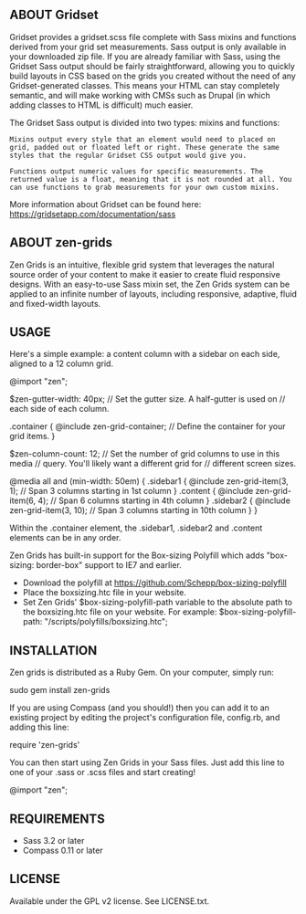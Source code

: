 ABOUT Gridset
-------------

Gridset provides a gridset.scss file complete with Sass mixins and functions derived from your grid set measurements. Sass output is only available in your downloaded zip file. If you are already familiar with Sass, using the Gridset Sass output should be fairly straightforward, allowing you to quickly build layouts in CSS based on the grids you created without the need of any Gridset-generated classes. This means your HTML can stay completely semantic, and will make working with CMSs such as Drupal (in which adding classes to HTML is difficult) much easier.

The Gridset Sass output is divided into two types: mixins and functions:

    Mixins output every style that an element would need to placed on grid, padded out or floated left or right. These generate the same styles that the regular Gridset CSS output would give you.
    
    Functions output numeric values for specific measurements. The returned value is a float, meaning that it is not rounded at all. You can use functions to grab measurements for your own custom mixins.

More information about Gridset can be found here: https://gridsetapp.com/documentation/sass


ABOUT zen-grids
---------------

Zen Grids is an intuitive, flexible grid system that leverages the natural
source order of your content to make it easier to create fluid responsive
designs. With an easy-to-use Sass mixin set, the Zen Grids system can be applied
to an infinite number of layouts, including responsive, adaptive, fluid and
fixed-width layouts.


USAGE
-----

Here's a simple example: a content column with a sidebar on each side, aligned
to a 12 column grid.

  @import "zen";

  $zen-gutter-width: 40px;  // Set the gutter size. A half-gutter is used on
                            // each side of each column.

  .container {
    @include zen-grid-container;  // Define the container for your grid items.
  }

  $zen-column-count: 12;  // Set the number of grid columns to use in this media
                          // query. You'll likely want a different grid for
                          // different screen sizes.

  @media all and (min-width: 50em) {
    .sidebar1 {
      @include zen-grid-item(3, 1);  // Span 3 columns starting in 1st column
    }
    .content {
      @include zen-grid-item(6, 4);  // Span 6 columns starting in 4th column
    }
    .sidebar2 {
      @include zen-grid-item(3, 10); // Span 3 columns starting in 10th column
    }
  }

Within the .container element, the .sidebar1, .sidebar2 and .content elements
can be in any order.

Zen Grids has built-in support for the Box-sizing Polyfill which adds
"box-sizing: border-box" support to IE7 and earlier.

- Download the polyfill at https://github.com/Schepp/box-sizing-polyfill
- Place the boxsizing.htc file in your website.
- Set Zen Grids' $box-sizing-polyfill-path variable to the absolute path to the
  boxsizing.htc file on your website. For example:
    $box-sizing-polyfill-path: "/scripts/polyfills/boxsizing.htc";


INSTALLATION
------------

Zen grids is distributed as a Ruby Gem. On your computer, simply run:

  sudo gem install zen-grids

If you are using Compass (and you should!) then you can add it to an existing
project by editing the project's configuration file, config.rb, and adding this
line:

  require 'zen-grids'

You can then start using Zen Grids in your Sass files. Just add this line to one
of your .sass or .scss files and start creating!

  @import "zen";


REQUIREMENTS
------------

- Sass 3.2 or later
- Compass 0.11 or later


LICENSE
-------

Available under the GPL v2 license. See LICENSE.txt.